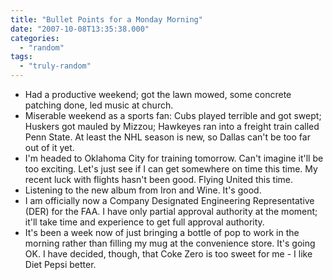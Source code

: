 ```yaml
---
title: "Bullet Points for a Monday Morning"
date: "2007-10-08T13:35:38.000"
categories: 
  - "random"
tags: 
  - "truly-random"
---
```


- Had a productive weekend; got the lawn mowed, some concrete patching done, led music at church.
- Miserable weekend as a sports fan: Cubs played terrible and got swept; Huskers got mauled by Mizzou; Hawkeyes ran into a freight train called Penn State. At least the NHL season is new, so Dallas can't be too far out of it yet.
- I'm headed to Oklahoma City for training tomorrow. Can't imagine it'll be too exciting. Let's just see if I can get somewhere on time this time. My recent luck with flights hasn't been good. Flying United this time.
- Listening to the new album from Iron and Wine. It's good.
- I am officially now a Company Designated Engineering Representative (DER) for the FAA. I have only partial approval authority at the moment; it'll take time and experience to get full approval authority.
- It's been a week now of just bringing a bottle of pop to work in the morning rather than filling my mug at the convenience store. It's going OK. I have decided, though, that Coke Zero is too sweet for me - I like Diet Pepsi better.

